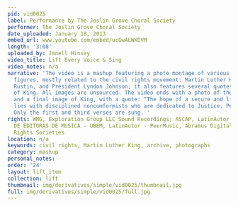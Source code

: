 ```yaml
---
pid: vid0025
label: Performance by The Joslin Grove Choral Society
performer: The Joslin Grove Choral Society
date_uploaded: January 18, 2013
embed_url: www.youtube.com/embed/ucGwALWXDVM
length: '3:08'
uploaded_by: Jonell Hinsey
video_title: Lift Every Voice & Sing
video_notes: n/a
narrative: 'The video is a mashup featuring a photo montage of various historical
  figures, mostly related to the civil rights movement: Martin Luther King, Jr., Bayard
  Rustin, and President Lyndon Johnson; it also features several quotes and images
  of King. All images are unsourced. The video ends with a photo of the MLK memorial
  and a final image of King, with a quote: “The hope of a secure and livable world
  lies with disciplined noncomformists who are dedicated to Justice, Peace, and Brotherhood.”
  Only the first and third verses are sung. '
rights: WMG, Exploration Group LLC_Sound Recordings; ASCAP, LatinAutor, UNIAO BRASILEIRA
  DE EDITORAS DE MUSICA - UBEM, LatinAutor - PeerMusic, Abramus Digital, and 1 Music
  Rights Societies
location: n/a
keywords: civil rights, Martin Luther King, archive, photographs
category: mashup
personal_notes: 
order: '24'
layout: lift_item
collection: lift
thumbnail: img/derivatives/simple/vid0025/thumbnail.jpg
full: img/derivatives/simple/vid0025/full.jpg
---
```

